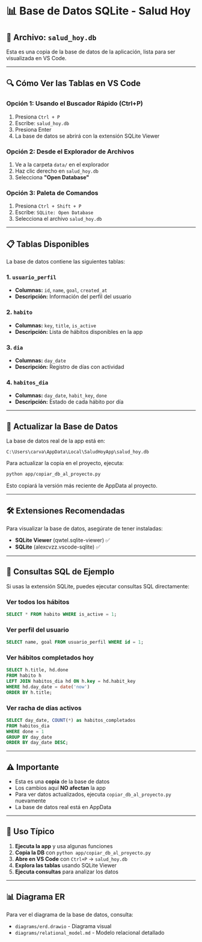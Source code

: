 # 📊 Base de Datos SQLite - Salud Hoy

## 📁 Archivo: `salud_hoy.db`

Esta es una copia de la base de datos de la aplicación, lista para ser visualizada en VS Code.

---

## 🔍 Cómo Ver las Tablas en VS Code

### Opción 1: Usando el Buscador Rápido (Ctrl+P)

1. Presiona `Ctrl + P`
2. Escribe: `salud_hoy.db`
3. Presiona Enter
4. La base de datos se abrirá con la extensión SQLite Viewer

### Opción 2: Desde el Explorador de Archivos

1. Ve a la carpeta `data/` en el explorador
2. Haz clic derecho en `salud_hoy.db`
3. Selecciona **"Open Database"**

### Opción 3: Paleta de Comandos

1. Presiona `Ctrl + Shift + P`
2. Escribe: `SQLite: Open Database`
3. Selecciona el archivo `salud_hoy.db`

---

## 📋 Tablas Disponibles

La base de datos contiene las siguientes tablas:

### 1. `usuario_perfil`
- **Columnas:** `id`, `name`, `goal`, `created_at`
- **Descripción:** Información del perfil del usuario

### 2. `habito`
- **Columnas:** `key`, `title`, `is_active`
- **Descripción:** Lista de hábitos disponibles en la app

### 3. `dia`
- **Columnas:** `day_date`
- **Descripción:** Registro de días con actividad

### 4. `habitos_dia`
- **Columnas:** `day_date`, `habit_key`, `done`
- **Descripción:** Estado de cada hábito por día

---

## 🔄 Actualizar la Base de Datos

La base de datos real de la app está en:
```
C:\Users\carva\AppData\Local\SaludHoyApp\salud_hoy.db
```

Para actualizar la copia en el proyecto, ejecuta:

```bash
python app/copiar_db_al_proyecto.py
```

Esto copiará la versión más reciente de AppData al proyecto.

---

## 🛠️ Extensiones Recomendadas

Para visualizar la base de datos, asegúrate de tener instaladas:

- **SQLite Viewer** (qwtel.sqlite-viewer) ✅
- **SQLite** (alexcvzz.vscode-sqlite) ✅

---

## 📝 Consultas SQL de Ejemplo

Si usas la extensión SQLite, puedes ejecutar consultas SQL directamente:

### Ver todos los hábitos
```sql
SELECT * FROM habito WHERE is_active = 1;
```

### Ver perfil del usuario
```sql
SELECT name, goal FROM usuario_perfil WHERE id = 1;
```

### Ver hábitos completados hoy
```sql
SELECT h.title, hd.done 
FROM habito h
LEFT JOIN habitos_dia hd ON h.key = hd.habit_key
WHERE hd.day_date = date('now')
ORDER BY h.title;
```

### Ver racha de días activos
```sql
SELECT day_date, COUNT(*) as habitos_completados
FROM habitos_dia
WHERE done = 1
GROUP BY day_date
ORDER BY day_date DESC;
```

---

## ⚠️ Importante

- Esta es una **copia** de la base de datos
- Los cambios aquí **NO afectan** la app
- Para ver datos actualizados, ejecuta `copiar_db_al_proyecto.py` nuevamente
- La base de datos real está en AppData

---

## 🎯 Uso Típico

1. **Ejecuta la app** y usa algunas funciones
2. **Copia la DB** con `python app/copiar_db_al_proyecto.py`
3. **Abre en VS Code** con `Ctrl+P` → `salud_hoy.db`
4. **Explora las tablas** usando SQLite Viewer
5. **Ejecuta consultas** para analizar los datos

---

## 📊 Diagrama ER

Para ver el diagrama de la base de datos, consulta:
- `diagrams/erd.drawio` - Diagrama visual
- `diagrams/relational_model.md` - Modelo relacional detallado









